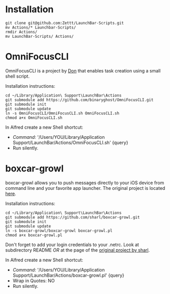 # Installation #

	git clone git@github.com:Zettt/LaunchBar-Scripts.git
	mv Actions/* Launchbar-Scripts/
	rmdir Actions/
	mv LaunchBar-Scripts/ Actions/

# OmniFocusCLI #

OmniFocusCLI is a project by [Don](https://github.com/binaryghost/OmniFocusCLI) that enables task creation using a small shell script.  

Installation instructions:

	cd ~/Library/Application\ Support\LaunchBar\Actions
	git submodule add https://github.com/binaryghost/OmniFocusCLI.git
	git submodule init
	git submodule update
	ln -s OmniFocusCLI/OmniFocusCLI.sh OmniFocusCLI.sh
	chmod a+x OmniFocusCLI.sh

In Alfred create a new Shell shortcut:

* *Command:* '/Users/YOU/Library/Application Support/LaunchBar/Actions/OmniFocusCLI.sh' {query}
* Run silently.

# boxcar-growl #

boxcar-growl allows you to push messages directly to your iOS device from command line and your favorite app launcher. The original project is located [here](https://github.com/sharl/boxcar-growl).

Installation instructions:

	cd ~/Library/Application\ Support\LaunchBar\Actions
	git submodule add https://github.com/sharl/boxcar-growl.git
	git submodule init
	git submodule update
	ln -s boxcar-growl/boxcar-growl boxcar-growl.pl
	chmod a+x boxcar-growl.pl

Don't forget to add your login credentials to your .netrc. Look at subdirectory README *OR* at the page of the [original project by sharl](https://github.com/sharl/boxcar-growl).

In Alfred create a new Shell shortcut:

* *Command:* '/Users/YOU/Library/Application Support/LaunchBar/Actions/boxcar-growl.pl' {query}
* Wrap in Quotes: NO
* Run silently.


